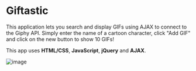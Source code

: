 # Giftastic

This application lets you search and display GIFs using AJAX to connect to the Giphy API. Simply enter the name of a cartoon character, click "Add GIF" and click on the new button to show 10 GIFs!

This app uses **HTML/CSS**, **JavaScript**, **jQuery** and **AJAX**.

![image](https://user-images.githubusercontent.com/51178572/70184705-5f7b5a80-16b6-11ea-9dd8-ca7356f14871.png)
